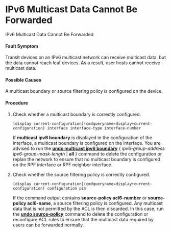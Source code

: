IPv6 Multicast Data Cannot Be Forwarded
=======================================

IPv6 Multicast Data Cannot Be Forwarded

#### Fault Symptom

Transit devices on an IPv6 multicast network can receive multicast data, but the data cannot reach leaf devices. As a result, user hosts cannot receive multicast data.


#### Possible Causes

A multicast boundary or source filtering policy is configured on the device.


#### Procedure

1. Check whether a multicast boundary is correctly configured.
   
   
   ```
   [display current-configuration](cmdqueryname=display+current-configuration) interface interface-type interface-number
   ```
   
   If **multicast ipv6 boundary** is displayed in the configuration of the interface, a multicast boundary is configured on the interface. You are advised to run the [**undo multicast ipv6 boundary**](cmdqueryname=undo+multicast+ipv6+boundary) { *ipv6-group-address* *ipv6-group-mask-length* | **all** } command to delete the configuration or replan the network to ensure that no multicast boundary is configured on the RPF interface or RPF neighbor interface.
2. Check whether the source filtering policy is correctly configured.
   
   
   ```
   [display current-configuration](cmdqueryname=display+current-configuration) configuration pim
   ```
   
   If the command output contains **source-policy acl6-number** or **source-policy acl6-name**, a source filtering policy is configured. Any multicast data that is not permitted by the ACL is then discarded. In this case, run the [**undo source-policy**](cmdqueryname=undo+source-policy) command to delete the configuration or reconfigure ACL rules to ensure that the multicast data required by users can be forwarded normally.